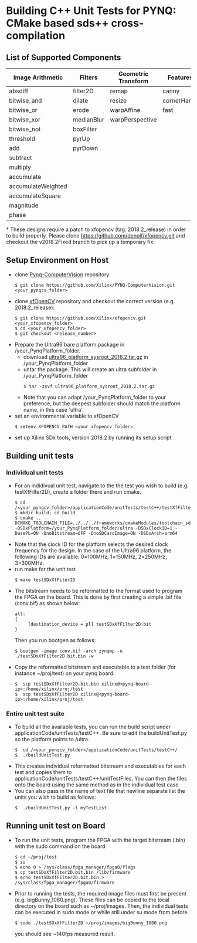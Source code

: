 # Building C++ Unit Tests for PYNQ: CMake based sds++ cross-compilation

## List of Supported Components 

| Image Arithmetic      | Filters       |   Geometric Transform |    Features    | Input Processing	| Analysis 	   | Flow and Depts|
| ---------             | ---------     |   ---------           |    ---------   |    ---------     |  ---------   | --------- 	   |
| absdiff               |  filter2D     |   remap               |      canny     | * split 	 	      |	calcHist     | stereoBM      |  
| bitwise_and           |  dilate    	  |   resize         | cornerHarris |	* merge |	equalizeHist | calcOpticalFlowDenseNonPyrLK  |
| bitwise_or            |   erode       |   warpAffine          |     fast       |	      	        | integral	   |               |
| bitwise_xor           |   medianBlur  |  warpPerspective      |                |			            | meanStdDev	 |               | 
| bitwise_not           |   boxFilter   |                       |                |					        | minMaxLoc		 |               |   
| threshold             |   pyrUp       |                       |                |                  | LUT          |               |
| add                   |   pyrDown     |                       |                |                  |              |               | 
| subtract              |||||||
| multiply              |||||||
| accumulate            |||||||
| accumulateWeighted    |||||||
| accumulateSquare      |||||||
| magnitude             |||||||
| phase                 |||||||

\* These designs require a patch to xfopencv (tag: 2018.2_release) in order to build properly. Please clone https://github.com/denolf/xfopencv.git and checkout the v2018.2Fixed branch to pick up a temporary fix.

## Setup Environment on Host

  + clone [Pynq-ComputerVision](https://github.com/Xilinx/PYNQ-ComputerVision) repository:
    ```commandline
    $ git clone https://github.com/Xilinx/PYNQ-ComputerVision.git <your_pynqcv_folder>
    ``` 
  + clone [xfOpenCV](https://github.com/Xilinx/xfopencv) repository and checkout the correct version (e.g. 2018.2_release):
    ```commandline
    $ git clone https://github.com/Xilinx/xfopencv.git <your_xfopencv_folder>
    $ cd <your_xfopencv_folder>
    $ git checkout <release_number>
    ``` 
  + Prepare the Ultra96 bare platform package in /your_PynqPlatform_folder. 
    + download [ultra96_platform_sysroot_2018.2.tar.gz](https://www.xilinx.com/member/forms/download/xef.html?filename=ultra96_platform_sysroot_2018.2.tar.gz) in /your_PynqPlatform_folder
    + untar the package. This will create an ultra subfolder in /your_PynqPlatform_folder
      ```commandline
      $ tar -zxvf ultra96_platform_sysroot_2018.2.tar.gz
      ```
    + Note that you can adapt /your_PynqPlatform_folder to your preference, but the deepest subfolder should match the platform name, in this case 'ultra'. 
  + set an environmental variable to xfOpenCV
    ```commandline
    $ setenv XFOPENCV_PATH <your_xfopencv_folder>
    ```
  + set up Xilinx SDx tools, version 2018.2 by running its setup script


## Building unit tests
  ### Individual unit tests
  + For an indidivual unit test, navigate to the the test you wish to build (e.g. testXfFilter2D), create a folder there and run cmake.
    ```commandline
    $ cd /<your_pynqcv_folder>/applicationCode/unitTests/testC++/testXfFilter2D
    $ mkdir build; cd build
    $ cmake .. -DCMAKE_TOOLCHAIN_FILE=../../../frameworks/cmakeModules/toolchain_sdx2018.2.cmake -DSDxPlatform=/your_PynqPlatform_folder/ultra -DSDxClockID=1 -DusePL=ON -DnoBitstream=OFF -DnoSDCardImage=ON -DSDxArch=arm64
    ```
  + Note that the clock ID for the platform selects the desired clock frequency for the design. In the case of the Ultra96 platform, the following IDs are available: 0=100MHz, 1=150MHz, 2=250MHz, 3=300MHz.
  + run make for the unit test
    ```commandline
    $ make testSDxXfFiter2D
    ```
  + The bitstream needs to be reformatted to the format used to program the FPGA on the board. This is done by first creating a simple .bif file (conv.bif) as shown below: 
    ```commandline
    all:
    {
         [destination_device = pl] testSDxXfFilter2D.bit
    }
    ```
    Then you run bootgen as follows:
    ```commandline
    $ bootgen -image conv.bif -arch zynqmp -o ./testSDxXfFilter2D.bit.bin -w
    ```
  + Copy the reformatted bitstream and executable to a test folder (for instance ~/proj/test) on your pynq board:
    ```commandline
    $  scp testSDxXfFilter2D.bit.bin xilinx@<pynq-board-ip>:/home/xilinx/proj/test
    $  scp testSDxXfFilter2D xilinx@<pynq-board-ip>:/home/xilinx/proj/test
    ```
  ### Entire unit test suite
  + To build all the available tests, you can run the build script under applicationCode/unitTests/testC++. Be sure to edit the buildUnitTest.py so the platform points to <your platform folder>/ultra.
    ```commandline
    $  cd /<your_pynqcv_folder>/applicationCode/unitTests/testC++/
    $  ./buildUnitTest.py
    ```
  + This creates individual reformatted bitstream and executables for each test and copies them to applicationCode/unitTests/testC++/unitTestFiles. You can then the files onto the board using the same method as in the individual test case
  + You can also pass in the name of text file that newline separate list the units you wish to build as follows:
    ```commandline
    $  ./buildUnitTest.py -l myTestList
    ```
  
    
## Running unit test on Board

  + To run the unit tests, program the FPGA with the target bitstream (.bin) with the sudo command on the board
    ```commandline
    $ cd ~/proj/test
    $ su
    $ echo 0 > /sys/class/fpga_manager/fpga0/flags
    $ cp testSDxXfFilter2D.bit.bin /lib/firmware
    $ echo testSDxXfFilter2D.bit.bin > /sys/class/fpga_manager/fpga0/firmware
    ```
  + Prior to running the tests, the required image files must first be present (e.g. bigBunny_1080.png). These files can be copied to the local directory on the board such as ~/proj/images. Then, the individual tests can be executed in sudo mode or while still under su mode from before.
    ```commandline
    $ sudo ./testSDxXfFilter2D ~/proj/images/bigBunny_1080.png
    ```
    you should see ~140fps measured result.
 
